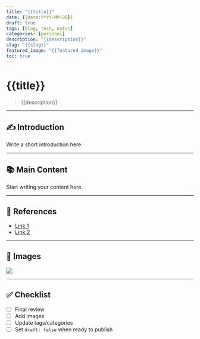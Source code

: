 ```yaml
---
title: "{{title}}"
date: {{date:YYYY-MM-DD}}
draft: true
tags: [blog, tech, notes]
categories: [personal]
description: "{{description}}"
slug: "{{slug}}"
featured_image: "{{featured_image}}"
toc: true
---
```


# {{title}}

> {{description}}

---

## ✍️ Introduction

Write a short introduction here.

---

## 📚 Main Content

Start writing your content here.

---

## 🔗 References

- [Link 1]()
- [Link 2]()

---

## 📸 Images

![](/images/{{slug}}/image1.jpg)

---

## ✅ Checklist

- [ ] Final review
- [ ] Add images
- [ ] Update tags/categories
- [ ] Set `draft: false` when ready to publish
